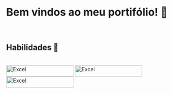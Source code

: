 <h1>Bem vindos ao meu portifólio! 👋</h1> 
<BR>
<h2>Habilidades 🎯</h2>
<div style="display: inline_block"><br>
<img align="center" alt="Excel" height="30" width="180" src="https://img.shields.io/badge/PowerBI-F2C811?style=for-the-badge&logo=Power%20BI&logoColor=white">
<img align="center" alt="Excel" height="30" width="180" src="https://img.shields.io/badge/Microsoft_Excel-217346?style=for-the-badge&logo=microsoft-excel&logoColor=white">
<img align="center" alt="Excel" height="30" width="180" src="https://img.shields.io/badge/Microsoft_Word-2B579A?style=for-the-badge&logo=microsoft-word&logoColor=white">
</div>

